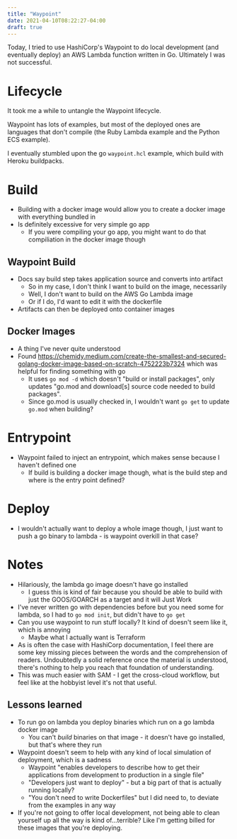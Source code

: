 ```yaml
---
title: "Waypoint"
date: 2021-04-10T08:22:27-04:00
draft: true
---
```


Today, I tried to use HashiCorp's Waypoint to do local development (and
eventually deploy) an AWS Lambda function written in Go. Ultimately I was not
successful.

# Lifecycle

It took me a while to untangle the Waypoint lifecycle.

Waypoint has lots of examples, but most of the deployed ones are languages that
don't compile (the Ruby Lambda example and the Python ECS example).

I eventually stumbled upon the go `waypoint.hcl` example, which build with
Heroku buildpacks.

# Build
* Building with a docker image would allow you to create a docker image with
  everything bundled in
* Is definitely excessive for very simple go app
  * If you were compiling your go app, you might want to do that compiliation in
    the docker image though

## Waypoint Build

* Docs say build step takes application source and converts into artifact
  * So in my case, I don't think I want to build on the image, necessarily
  * Well, I don't want to build on the AWS Go Lambda image
  * Or if I do, I'd want to edit it with the dockerfile
* Artifacts can then be deployed onto container images

## Docker Images

* A thing I've never quite understood
* Found
  https://chemidy.medium.com/create-the-smallest-and-secured-golang-docker-image-based-on-scratch-4752223b7324
  which was helpful for finding something with go
  * It uses `go mod -d` which doesn't "build or install packages", only updates
    "go.mod and download[s] source code needed to build packages".
  * Since go.mod is usually checked in, I wouldn't want `go get` to update
    `go.mod` when building?

# Entrypoint
* Waypoint failed to inject an entrypoint, which makes sense because I haven't
  defined one
  * If build is building a docker image though, what is the build step and where
    is the entry point defined?

# Deploy
* I wouldn't actually want to deploy a whole image though, I just want to push a
  go binary to lambda - is waypoint overkill in that case?

# Notes
* Hilariously, the lambda go image doesn't have go installed
  * I guess this is kind of fair because you should be able to build with just
    the GOOS/GOARCH as a target and it will Just Work
* I've never written go with dependencies before but you need some for lambda,
  so I had to `go mod init`, but didn't have to `go get`
* Can you use waypoint to run stuff locally? It kind of doesn't seem like it,
  which is annoying
  * Maybe what I actually want is Terraform
* As is often the case with HashiCorp documentation, I feel there are some key
  missing pieces between the words and the comprehension of readers. Undoubtedly
  a solid reference once the material is understood, there's nothing to help you
  reach that foundation of understanding.
* This was much easier with SAM - I get the cross-cloud workflow, but feel like
  at the hobbyist level it's not that useful.

## Lessons learned

* To run go on lambda you deploy binaries which run on a go lambda docker image
  * You can't _build_ binaries on that image - it doesn't have go installed, but
    that's where they run
* Waypoint doesn't seem to help with any kind of local simulation of deployment,
  which is a sadness
  * Waypoint "enables developers to describe how to get their applications from
    development to production in a single file"
  * "Developers just want to deploy" - but a big part of that is actually
    running locally?
  * "You don't need to write Dockerfiles" but I did need to, to deviate from the
    examples in any way
* If you're not going to offer local development, not being able to clean
  yourself up all the way is kind of...terrible? Like I'm getting billed for
  these images that you're deploying.
